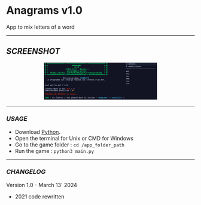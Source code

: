 # Anagrams v1.0
App to mix letters of a word

---

## *SCREENSHOT*
<div align="center">
    <img
        src="https://github.com/AyckinnLisa/anagrams/blob/main/screenshot.png"
        alt="DEMO"
        style="width:60%">
</div>

---

### *USAGE*
* Download [Python](https://www.python.org/downloads/).
* Open the terminal for Unix or CMD for Windows
* Go to the game folder : ```cd /app_folder_path```
* Run the game : ```python3 main.py```

---

### *CHANGELOG*
Version 1.0 - March 13' 2024
- 2021 code rewritten
